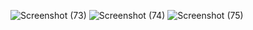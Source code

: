 ![Screenshot (73)](https://user-images.githubusercontent.com/85999223/236102948-0276725c-c58f-4ae3-9592-48324aeb935a.png)
![Screenshot (74)](https://user-images.githubusercontent.com/85999223/236102970-6efe169b-b7df-4d61-8348-29f514fc1b66.png)
![Screenshot (75)](https://user-images.githubusercontent.com/85999223/236102978-d5462bdb-c8f4-4904-9196-8072fc424f85.png)

